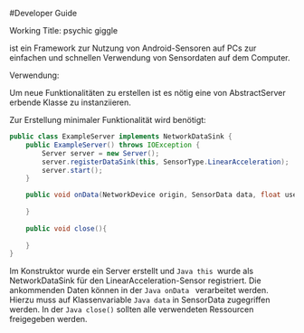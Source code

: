 #Developer Guide

Working Title: psychic giggle

ist ein Framework zur Nutzung von Android-Sensoren auf PCs zur einfachen und schnellen Verwendung von Sensordaten auf dem Computer.


Verwendung:

Um neue Funktionalitäten zu erstellen ist es nötig eine von AbstractServer erbende Klasse zu instanziieren.




 
Zur Erstellung minimaler Funktionalität wird benötigt:

```Java
public class ExampleServer implements NetworkDataSink {
	public ExampleServer() throws IOException {
		Server server = new Server();
		server.registerDataSink(this, SensorType.LinearAcceleration);
		server.start();
	}

	public void onData(NetworkDevice origin, SensorData data, float userSensitivity){
		
	}
	
	public void close(){
	
	}
}

```

Im Konstruktor wurde ein Server erstellt und ```Java this ```wurde als NetworkDataSink für den LinearAcceleration-Sensor registriert.
Die ankommenden Daten können in der ```Java onData ``` verarbeitet werden. Hierzu muss auf Klassenvariable ```Java data``` in SensorData zugegriffen werden.
In der ```Java close()``` sollten alle verwendeten Ressourcen freigegeben werden.

 